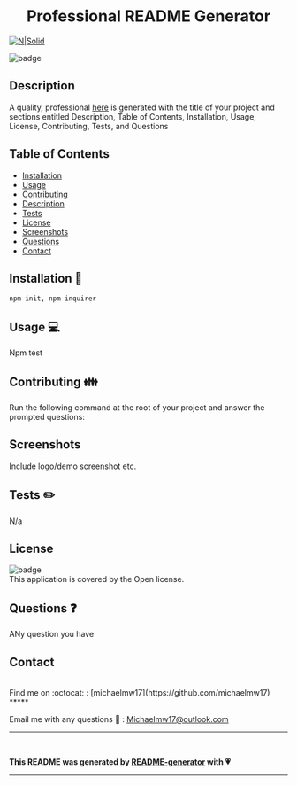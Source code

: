 
<h1 align="center"> Professional README Generator</h1>


[![N|Solid](https://cldup.com/dTxpPi9lDf.thumb.png)](https://nodesource.com/products/nsolid)

![badge](https://img.shields.io/badge/license-Open-green)<br />

## Description
A quality, professional [here](.dist/README.md)   is generated with the title of your project and sections entitled Description, Table of Contents, Installation, Usage, License, Contributing, Tests, and Questions 

## Table of Contents

- [Installation](#installation)
- [Usage](#usage)
- [Contributing](#contributing)
- [Description](#description)
- [Tests](#tests)
- [License](#license)
- [Screenshots](#screenshots)
- [Questions](#questions)
- [Contact](#contact)

<a name="installation"></a>
## Installation :floppy_disk:
`npm init, npm inquirer`

<a name="usage"></a>
## Usage :computer:
Npm test

<a name="contributing"></a>
## Contributing :family:
Run the following command at the root of your project and answer the prompted questions:

## Screenshots
Include logo/demo screenshot etc.

<a name="tests"></a>
## Tests :pencil2:
N/a

## License
![badge](https://img.shields.io/badge/license-Open-green)
<br />
This application is covered by the Open license. 

<a name="questions"></a>
## Questions :question:
ANy question you have<br />

<a name="contact"></a>
## Contact
<br />
Find me on :octocat: : [michaelmw17](https://github.com/michaelmw17)
*****
<br />


Email me with any questions :email: : Michaelmw17@outlook.com
*****
<br />

__This README was generated by [README-generator](https://github.com/michaelmw17/w8homework) with :heartpulse:__
*****